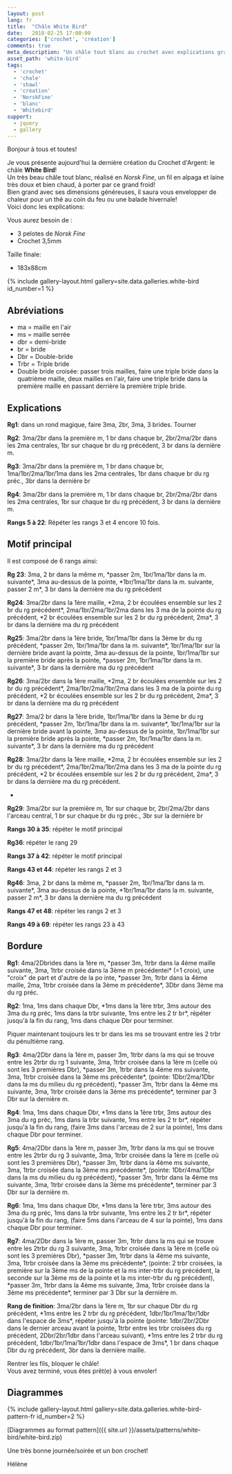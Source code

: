 ```yaml
---
layout: post
lang: fr
title:  "Châle White Bird"
date:   2018-02-25 17:00:00
categories: ['crochet', 'création']
comments: true
meta_description: "Un châle tout blanc au crochet avec explications gratuites"
asset_path: 'white-bird'
tags:
  - 'crochet'
  - 'chale'
  - 'shawl'
  - 'creation'
  - 'NorskFine'
  - 'blanc'
  - 'Whitebird'
support:
  - jquery
  - gallery
---
```


Bonjour à tous et toutes!

Je vous présente aujourd'hui la dernière création du Crochet d'Argent: le châle **White Bird**!  
Un très beau châle tout blanc, réalisé en *Norsk Fine*, un fil en alpaga et laine très doux et bien chaud, à porter par ce grand froid!  
Bien grand avec ses dimensions généreuses, il saura vous envelopper de chaleur pour un thé au coin du feu ou une balade hivernale!  
Voici donc les explications:

Vous aurez besoin de :
* 3 pelotes de *Norsk Fine*
* Crochet 3,5mm

Taille finale:
* 183x88cm

{% include gallery-layout.html gallery=site.data.galleries.white-bird id_number=1 %}

## Abréviations


* ma = maille en l'air
* ms = maille serrée
* dbr = demi-bride
* br = bride
* Dbr = Double-bride
* Trbr = Triple bride
* Double bride croisée: passer trois mailles, faire une triple bride dans la quatrième maille, deux mailles en l'air, faire une triple bride dans la première maille en passant derrière la première triple bride.


## Explications 

**Rg1**: dans un rond magique, faire 3ma, 2br, 3ma, 3 brides. Tourner

**Rg2**: 3ma/2br dans la première m, 1 br dans chaque br, 2br/2ma/2br dans les 2ma centrales, 1br sur chaque br du rg précédent, 3 br dans la dernière m.

**Rg3**: 3ma/2br dans la première m, 1 br dans chaque br, 1ma/1br/2ma/1br/1ma dans les 2ma centrales, 1br dans chaque br du rg préc., 3br dans la dernière br

**Rg4**: 3ma/2br dans la première m, 1 br dans chaque br, 2br/2ma/2br dans les 2ma centrales, 1br sur chaque br du rg précédent, 3 br dans la dernière m.

**Rangs 5 à 22**: Répéter les rangs 3 et 4 encore 10 fois.

## Motif principal

Il est composé de 6 rangs ainsi:

**Rg 23**: 3ma, 2 br dans la même m, \*passer 2m, 1br/1ma/1br dans la m. suivante\*, 3ma au-dessus de la pointe, \*1br/1ma/1br dans la m. suivante, passer 2 m\*, 3 br dans la dernière ma du rg précédent

**Rg24**: 3ma/2br dans la 1ère maille, \*2ma, 2 br écoulées ensemble sur les 2 br du rg précédent\*, 2ma/1br/2ma/1br/2ma dans les 3 ma de la pointe du rg précédent, \*2 br écoulées ensemble sur les 2 br du rg précédent, 2ma\*, 3 br dans la dernière ma du rg précédent

**Rg25**: 3ma/2br dans la 1ère bride, 1br/1ma/1br dans la 3ème br du rg précédent, \*passer 2m, 1br/1ma/1br dans la m. suivante\*, 1br/1ma/1br sur la dernière bride avant la pointe, 3ma au-dessus de la pointe, 1br/1ma/1br sur la première bride après la pointe, \*passer 2m, 1br/1ma/1br dans la m. suivante\*, 3 br dans la dernière ma du rg précédent

**Rg26**: 3ma/2br dans la 1ère maille, \*2ma, 2 br écoulées ensemble sur les 2 br du rg précédent\*, 2ma/1br/2ma/1br/2ma dans les 3 ma de la pointe du rg précédent, \*2 br écoulées ensemble sur les 2 br du rg précédent, 2ma\*, 3 br dans la dernière ma du rg précédent 

**Rg27**: 3ma/2 br dans la 1ère bride, 1br/1ma/1br dans la 3ème br du rg précédent, \*passer 2m, 1br/1ma/1br dans la m. suivante\*, 1br/1ma/1br sur la dernière bride avant la pointe, 3ma au-dessus de la pointe, 1br/1ma/1br sur la première bride après la pointe, \*passer 2m, 1br/1ma/1br dans la m. suivante\*, 3 br dans la dernière ma du rg précédent

**Rg28**: 3ma/2br dans la 1ère maille, \*2ma, 2 br écoulées ensemble sur les 2 br du rg précédent\*, 2ma/1br/2ma/1br/2ma dans les 3 ma de la pointe du rg précédent, \*2 br écoulées ensemble sur les 2 br du rg précédent, 2ma\*, 3 br dans la dernière ma du rg précédent.

-

**Rg29**: 3ma/2br sur la première m, 1br sur chaque br, 2br/2ma/2br dans l'arceau central, 1 br sur chaque br du rg préc., 3br sur la dernière br


**Rangs 30 à 35**: répéter le motif principal


**Rg36**: répéter le rang 29


**Rangs 37 à 42**: répéter le motif principal


**Rangs 43 et 44**: répéter les rangs 2 et 3


**Rg46**: 3ma, 2 br dans la même m, \*passer 2m, 1br/1ma/1br dans la m. suivante\*, 3ma au-dessus de la pointe, \*1br/1ma/1br dans la m. suivante, passer 2 m\*, 3 br dans la dernière ma du rg précédent


**Rangs 47 et 48**: répéter les rangs 2 et 3


**Rangs 49 à 69**: répéter les rangs 23 à 43


## Bordure

**Rg1**: 4ma/2Dbrides dans la 1ère m, \*passer 3m, 1trbr dans la 4ème maille suivante, 3ma, 1trbr croisée dans la 3ème m précédentei\* (=1 croix), une "croix" de part et d'autre de la po  inte, \*passer 3m, 1trbr dans la 4ème maille, 2ma, 1trbr croisée dans la 3ème m précédente\*, 3Dbr dans 3ème ma du rg préc.

**Rg2**: 1ma, 1ms dans chaque Dbr, \*1ms dans la 1ère trbr, 3ms autour des 3ma du rg préc, 1ms dans la trbr suivante, 1ms entre les 2 tr br\*, répéter jusqu'à la fin du rang, 1ms dans chaque Dbr pour terminer.

Piquer maintenant toujours les tr br dans les ms se trouvant entre les 2 trbr du pénultième rang.

**Rg3**:  4ma/2Dbr dans la 1ère m, passer 3m, 1trbr dans la ms qui se trouve entre les 2trbr du rg 1 suivante, 3ma, 1trbr croisée dans la 1ère m (celle où sont les 3 premières Dbr), \*passer 3m, 1trbr dans la 4ème ms suivante, 3ma, 1trbr croisée dans la 3ème ms précédente\*, (pointe: 1Dbr/2ma/1Dbr dans la ms du milieu du rg précédent), \*passer 3m, 1trbr dans la 4ème ms suivante, 3ma, 1trbr croisée dans la 3ème ms précédente\*, terminer par 3 Dbr sur la dernière m.

**Rg4**: 1ma, 1ms dans chaque Dbr, \*1ms dans la 1ère trbr, 3ms autour des 3ma du rg préc, 1ms dans la trbr suivante, 1ms entre les 2 tr br\*, répéter jusqu'à la fin du rang, (faire 3ms dans l'arceau de 2 sur la pointe), 1ms dans chaque Dbr pour terminer.

**Rg5**: 4ma/2Dbr dans la 1ère m, passer 3m, 1trbr dans la ms qui se trouve entre les 2trbr du rg 3 suivante, 3ma, 1trbr croisée dans la 1ère m (celle où sont les 3 premières Dbr), \*passer 3m, 1trbr dans la 4ème ms suivante, 3ma, 1trbr croisée dans la 3ème ms précédente\*, (pointe: 1Dbr/4ma/1Dbr dans la ms du milieu du rg précédent), \*passer 3m, 1trbr dans la 4ème ms suivante, 3ma, 1trbr croisée dans la 3ème ms précédente\*, terminer par 3 Dbr sur la dernière m.

**Rg6**: 1ma, 1ms dans chaque Dbr, \*1ms dans la 1ère trbr, 3ms autour des 3ma du rg préc, 1ms dans la trbr suivante, 1ms entre les 2 tr br\*, répéter jusqu'à la fin du rang, (faire 5ms dans l'arceau de 4 sur la pointe), 1ms dans chaque Dbr pour terminer.

**Rg7**: 4ma/2Dbr dans la 1ère m, passer 3m, 1trbr dans la ms qui se trouve entre les 2trbr du rg 3 suivante, 3ma, 1trbr croisée dans la 1ère m (celle où sont les 3 premières Dbr), \*passer 3m, 1trbr dans la 4ème ms suivante, 3ma, 1trbr croisée dans la 3ème ms précédente\*, (pointe: 2 trbr croisées, la première sur la 3ème ms de la pointe et la ms inter-trbr du rg précédent, la seconde sur la 3ème ms de la pointe et la ms inter-trbr du rg précédent), \*passer 3m, 1trbr dans la 4ème ms suivante, 3ma, 1trbr croisée dans la 3ème ms précédente\*, terminer par 3 Dbr sur la dernière m.

**Rang de finition**: 3ma/2br dans la 1ère m, 1br sur chaque Dbr du rg précédent, \*1ms entre les 2 trbr du rg précédent, 1dbr/1br/1ma/1br/1dbr dans l'espace de 3ms\*, répéter jusqu'à la pointe (pointe: 1dbr/2br/2Dbr dans le dernier arceau avant la pointe, 1trbr entre les trbr croisées du rg précédent, 2Dbr/2br/1dbr dans l'arceau suivant), \*1ms entre les 2 trbr du rg précédent, 1dbr/1br/1ma/1br/1dbr dans l'espace de 3ms\*, 1 br dans chaque Dbr du rg précédent, 3br dans la dernière maille.

Rentrer les fils, bloquer le châle!  
Vous avez terminé, vous êtes prêt(e) à vous envoler!

## Diagrammes

{% include gallery-layout.html gallery=site.data.galleries.white-bird-pattern-fr id_number=2 %}

[Diagrammes au format pattern]({{ site.url }}/assets/patterns/white-bird/white-bird.zip)

Une très bonne journée/soirée et un bon crochet!

Hélène







